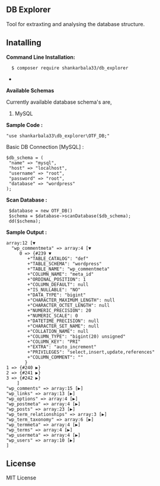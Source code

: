**DB Explorer**
- 
Tool for extraxting and analysing the database structure.

## Inatalling

  **Command Line Installation:**
      
      $ composer require shankarbala33/db_explorer
-

**Available Schemas**
 
Currently available database schema's are,

1. MySQL


**Sample Code :**

	"use shankarbala33\db_explorer\OTF_DB;"

Basic DB Connection [MySQL] :

    $db_schema = (
	 "name" => "mysql",
	 "host" => "localhost",
	 "username" => "root",
	 "password" => "root",
	 "database" => "wordpress"
    ); 

**Scan Database :**
 
     $database = new OTF_DB()     
     $schema = $database->scanDatabase($db_schema); 
     dd($schema);

**Sample Output :**

	array:12 [▼
  	  "wp_commentmeta" => array:4 [▼
         0 => {#239 ▼
     	    +"TABLE_CATALOG": "def"
     	    +"TABLE_SCHEMA": "wordpress"
   		    +"TABLE_NAME": "wp_commentmeta"
    	    +"COLUMN_NAME": "meta_id"
   		    +"ORDINAL_POSITION": 1
   		    +"COLUMN_DEFAULT": null
    	    +"IS_NULLABLE": "NO"
     	    +"DATA_TYPE": "bigint"
   		    +"CHARACTER_MAXIMUM_LENGTH": null
  		    +"CHARACTER_OCTET_LENGTH": null
   		    +"NUMERIC_PRECISION": 20
    	    +"NUMERIC_SCALE": 0
    	    +"DATETIME_PRECISION": null
    	    +"CHARACTER_SET_NAME": null
     	    +"COLLATION_NAME": null
     	    +"COLUMN_TYPE": "bigint(20) unsigned"
     	    +"COLUMN_KEY": "PRI"
    	    +"EXTRA": "auto_increment"
     	    +"PRIVILEGES": "select,insert,update,references"
    	    +"COLUMN_COMMENT": ""
           }
    1 => {#240 ▶}
    2 => {#241 ▶}
    3 => {#242 ▶}
  		]
  	"wp_comments" => array:15 [▶]
  	"wp_links" => array:13 [▶]
  	"wp_options" => array:4 [▶]
  	"wp_postmeta" => array:4 [▶]
  	"wp_posts" => array:23 [▶]
  	"wp_term_relationships" => array:3 [▶]
  	"wp_term_taxonomy" => array:6 [▶]
  	"wp_termmeta" => array:4 [▶]
  	"wp_terms" => array:4 [▶]
  	"wp_usermeta" => array:4 [▶]
  	"wp_users" => array:10 [▶]
	] 

## License
MIT License
